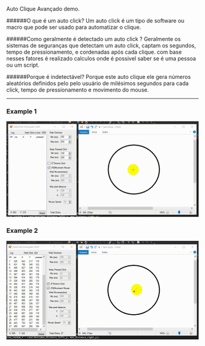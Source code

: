 Auto Clique Avançado demo.

######O que é um auto click?
Um  auto click é um tipo de software ou macro que pode ser usado para automatizar o clique.

######Como geralmente é detectado um auto click ?
Geralmente os sistemas de seguranças que detectam um auto click, captam os segundos, tempo de pressionamento, e cordenadas após cada clique. com base nesses fatores é realizado calculos onde é possivel saber se é uma pessoa ou um script.

######Porque é indetectável?
Porque este auto clique ele gera números aleatórios definidos pelo pelo usuário de milésimos segundos para cada  click, tempo de pressionamento e movimento do mouse. 

--------------------------------
### Example 1
![](ex1.gif)

### Example 2
![](ex2.gif)